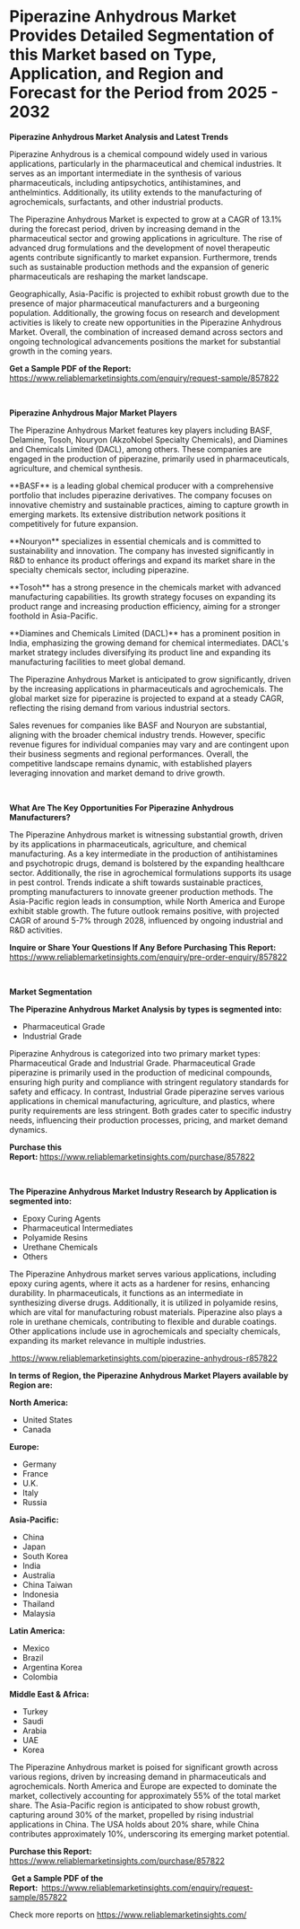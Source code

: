 <p><h1>Piperazine Anhydrous Market Provides Detailed Segmentation of this Market based on Type, Application, and Region and Forecast for the Period from 2025 - 2032</h1></p><p><strong>Piperazine Anhydrous Market Analysis and Latest Trends</strong></p>
<p><p>Piperazine Anhydrous is a chemical compound widely used in various applications, particularly in the pharmaceutical and chemical industries. It serves as an important intermediate in the synthesis of various pharmaceuticals, including antipsychotics, antihistamines, and anthelmintics. Additionally, its utility extends to the manufacturing of agrochemicals, surfactants, and other industrial products.</p><p>The Piperazine Anhydrous Market is expected to grow at a CAGR of 13.1% during the forecast period, driven by increasing demand in the pharmaceutical sector and growing applications in agriculture. The rise of advanced drug formulations and the development of novel therapeutic agents contribute significantly to market expansion. Furthermore, trends such as sustainable production methods and the expansion of generic pharmaceuticals are reshaping the market landscape.</p><p>Geographically, Asia-Pacific is projected to exhibit robust growth due to the presence of major pharmaceutical manufacturers and a burgeoning population. Additionally, the growing focus on research and development activities is likely to create new opportunities in the Piperazine Anhydrous Market. Overall, the combination of increased demand across sectors and ongoing technological advancements positions the market for substantial growth in the coming years.</p></p>
<p><strong>Get a Sample PDF of the Report:&nbsp;</strong> <a href="https://www.reliablemarketinsights.com/enquiry/request-sample/857822?utm_campaign=2183&utm_medium=2&utm_source=Github&utm_content=ia&utm_term=31032025&utm_id=piperazine-anhydrous">https://www.reliablemarketinsights.com/enquiry/request-sample/857822</a></p>
<p>&nbsp;</p>
<p><strong>Piperazine Anhydrous Major Market Players</strong></p>
<p><p>The Piperazine Anhydrous Market features key players including BASF, Delamine, Tosoh, Nouryon (AkzoNobel Specialty Chemicals), and Diamines and Chemicals Limited (DACL), among others. These companies are engaged in the production of piperazine, primarily used in pharmaceuticals, agriculture, and chemical synthesis.</p><p>**BASF** is a leading global chemical producer with a comprehensive portfolio that includes piperazine derivatives. The company focuses on innovative chemistry and sustainable practices, aiming to capture growth in emerging markets. Its extensive distribution network positions it competitively for future expansion.</p><p>**Nouryon** specializes in essential chemicals and is committed to sustainability and innovation. The company has invested significantly in R&D to enhance its product offerings and expand its market share in the specialty chemicals sector, including piperazine.</p><p>**Tosoh** has a strong presence in the chemicals market with advanced manufacturing capabilities. Its growth strategy focuses on expanding its product range and increasing production efficiency, aiming for a stronger foothold in Asia-Pacific.</p><p>**Diamines and Chemicals Limited (DACL)** has a prominent position in India, emphasizing the growing demand for chemical intermediates. DACL's market strategy includes diversifying its product line and expanding its manufacturing facilities to meet global demand.</p><p>The Piperazine Anhydrous Market is anticipated to grow significantly, driven by the increasing applications in pharmaceuticals and agrochemicals. The global market size for piperazine is projected to expand at a steady CAGR, reflecting the rising demand from various industrial sectors.</p><p>Sales revenues for companies like BASF and Nouryon are substantial, aligning with the broader chemical industry trends. However, specific revenue figures for individual companies may vary and are contingent upon their business segments and regional performances. Overall, the competitive landscape remains dynamic, with established players leveraging innovation and market demand to drive growth.</p></p>
<p>&nbsp;</p>
<p><strong>What Are The Key Opportunities For Piperazine Anhydrous Manufacturers?</strong></p>
<p><p>The Piperazine Anhydrous market is witnessing substantial growth, driven by its applications in pharmaceuticals, agriculture, and chemical manufacturing. As a key intermediate in the production of antihistamines and psychotropic drugs, demand is bolstered by the expanding healthcare sector. Additionally, the rise in agrochemical formulations supports its usage in pest control. Trends indicate a shift towards sustainable practices, prompting manufacturers to innovate greener production methods. The Asia-Pacific region leads in consumption, while North America and Europe exhibit stable growth. The future outlook remains positive, with projected CAGR of around 5-7% through 2028, influenced by ongoing industrial and R&D activities.</p></p>
<p><strong>Inquire or Share Your Questions If Any Before Purchasing This Report:</strong> <a href="https://www.reliablemarketinsights.com/enquiry/pre-order-enquiry/857822?utm_campaign=2183&utm_medium=2&utm_source=Github&utm_content=ia&utm_term=31032025&utm_id=piperazine-anhydrous">https://www.reliablemarketinsights.com/enquiry/pre-order-enquiry/857822</a></p>
<p>&nbsp;</p>
<p><strong>Market Segmentation</strong></p>
<p><strong>The Piperazine Anhydrous Market Analysis by types is segmented into:</strong></p>
<p><ul><li>Pharmaceutical Grade</li><li>Industrial Grade</li></ul></p>
<p><p>Piperazine Anhydrous is categorized into two primary market types: Pharmaceutical Grade and Industrial Grade. Pharmaceutical Grade piperazine is primarily used in the production of medicinal compounds, ensuring high purity and compliance with stringent regulatory standards for safety and efficacy. In contrast, Industrial Grade piperazine serves various applications in chemical manufacturing, agriculture, and plastics, where purity requirements are less stringent. Both grades cater to specific industry needs, influencing their production processes, pricing, and market demand dynamics.</p></p>
<p><strong>Purchase this Report:&nbsp;</strong><a href="https://www.reliablemarketinsights.com/purchase/857822?utm_campaign=2183&utm_medium=2&utm_source=Github&utm_content=ia&utm_term=31032025&utm_id=piperazine-anhydrous">https://www.reliablemarketinsights.com/purchase/857822</a></p>
<p>&nbsp;</p>
<p><strong>The Piperazine Anhydrous Market Industry Research by Application is segmented into:</strong></p>
<p><ul><li>Epoxy Curing Agents</li><li>Pharmaceutical Intermediates</li><li>Polyamide Resins</li><li>Urethane Chemicals</li><li>Others</li></ul></p>
<p><p>The Piperazine Anhydrous market serves various applications, including epoxy curing agents, where it acts as a hardener for resins, enhancing durability. In pharmaceuticals, it functions as an intermediate in synthesizing diverse drugs. Additionally, it is utilized in polyamide resins, which are vital for manufacturing robust materials. Piperazine also plays a role in urethane chemicals, contributing to flexible and durable coatings. Other applications include use in agrochemicals and specialty chemicals, expanding its market relevance in multiple industries.</p></p>
<p><a href="https://www.reliablemarketinsights.com/piperazine-anhydrous-r857822?utm_campaign=2183&utm_medium=2&utm_source=Github&utm_content=ia&utm_term=31032025&utm_id=piperazine-anhydrous">&nbsp;https://www.reliablemarketinsights.com/piperazine-anhydrous-r857822</a></p>
<p><strong>In terms of Region, the Piperazine Anhydrous Market Players available by Region are:</strong></p>
<p>
    <p> <strong> North America: </strong>
        <ul>
            <li>United States</li>
            <li>Canada</li>
        </ul>
        </p> 
    <p> <strong> Europe: </strong>
        <ul>
            <li>Germany</li>
            <li>France</li>
            <li>U.K.</li>
            <li>Italy</li>
            <li>Russia</li>
        </ul>
        </p> 
    <p> <strong> Asia-Pacific: </strong>
        <ul>
            <li>China</li>
            <li>Japan</li>
            <li>South Korea</li>
            <li>India</li>
            <li>Australia</li>
            <li>China Taiwan</li>
            <li>Indonesia</li>
            <li>Thailand</li>
            <li>Malaysia</li>
        </ul>
        </p> 
    <p> <strong> Latin America: </strong>
        <ul>
            <li>Mexico</li>
            <li>Brazil</li>
            <li>Argentina Korea</li>
            <li>Colombia</li>
        </ul>
        </p> 
    <p> <strong> Middle East & Africa: </strong>
        <ul>
            <li>Turkey</li>
            <li>Saudi</li>
            <li>Arabia</li>
            <li>UAE</li>
            <li>Korea</li>
        </ul>
    </p>
    </p>
<p><p>The Piperazine Anhydrous market is poised for significant growth across various regions, driven by increasing demand in pharmaceuticals and agrochemicals. North America and Europe are expected to dominate the market, collectively accounting for approximately 55% of the total market share. The Asia-Pacific region is anticipated to show robust growth, capturing around 30% of the market, propelled by rising industrial applications in China. The USA holds about 20% share, while China contributes approximately 10%, underscoring its emerging market potential.</p></p>
<p><strong>Purchase this Report: </strong><a href="https://www.reliablemarketinsights.com/purchase/857822?utm_campaign=2183&utm_medium=2&utm_source=Github&utm_content=ia&utm_term=31032025&utm_id=piperazine-anhydrous">https://www.reliablemarketinsights.com/purchase/857822</a></p>
<p>&nbsp;<strong>Get a Sample PDF of the Report:&nbsp;&nbsp;</strong><a href="https://www.reliablemarketinsights.com/enquiry/request-sample/857822?utm_campaign=2183&utm_medium=2&utm_source=Github&utm_content=ia&utm_term=31032025&utm_id=piperazine-anhydrous">https://www.reliablemarketinsights.com/enquiry/request-sample/857822</a></p>
<p><strong></strong></p>
<p>Check more reports on <a href="https://www.reliablemarketinsights.com/?utm_campaign=2183&utm_medium=2&utm_source=Github&utm_content=ia&utm_term=31032025&utm_id=piperazine-anhydrous">https://www.reliablemarketinsights.com/</a></p>